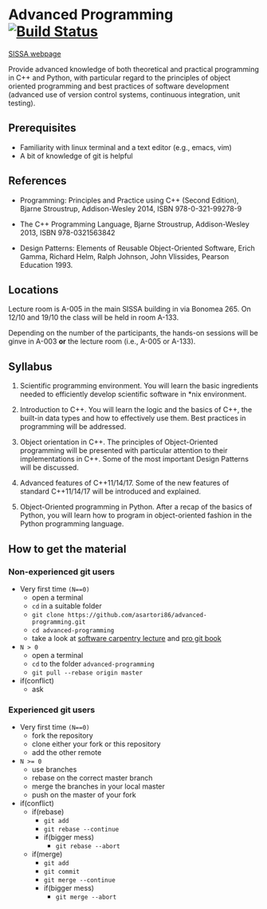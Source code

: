 # Advanced Programming [![Build Status](https://travis-ci.org/asartori86/advanced-programming.svg?branch=master)](https://travis-ci.org/asartori86/advanced-programming)

[SISSA webpage](http://www.math.sissa.it/course/phd-course-master-course/advanced-programming)

Provide advanced knowledge of both theoretical and practical
programming in C++ and Python, with particular regard to the
principles of object oriented programming and best practices of
software development (advanced use of version control systems,
continuous integration, unit testing).

## Prerequisites
- Familiarity with linux terminal and a text editor (e.g., emacs, vim)
- A bit of knowledge of git is helpful

## References

- Programming: Principles and Practice using C++ (Second Edition),
  Bjarne Stroustrup, Addison-Wesley 2014, ISBN 978-0-321-99278-9

 - The C++ Programming Language, Bjarne Stroustrup, Addison-Wesley
   2013, ISBN 978-0321563842
 
- Design Patterns: Elements of Reusable Object-Oriented Software,
  Erich Gamma, Richard Helm, Ralph Johnson, John Vlissides, Pearson
  Education 1993.

## Locations
Lecture room is A-005 in the main SISSA building in via Bonomea 265.
On 12/10 and 19/10 the class will be held in room A-133.

Depending on the number of the participants, the hands-on sessions will be ginve in A-003 **or** the lecture room (i.e., A-005 or A-133).

## Syllabus

1. Scientific programming environment. You will learn the basic
   ingredients needed to efficiently develop scientific software in
   *nix environment.

2. Introduction to C++. You will learn the logic and the basics of
   C++, the built-in data types and how to effectively use them. Best
   practices in programming will be addressed.

3. Object orientation in C++. The principles of Object-Oriented
   programming will be presented with particular attention to their
   implementations in C++. Some of the most important Design Patterns
   will be discussed.

4. Advanced features of C++11/14/17. Some of the new features of
   standard C++11/14/17 will be introduced and explained.

5. Object-Oriented programming in Python. After a recap of the basics
   of Python, you will learn how to program in object-oriented fashion
   in the Python programming language.

## How to get the material
### Non-experienced git users
- Very first time `(N==0)`
  - open a terminal
  - `cd` in a suitable folder
  - `git clone https://github.com/asartori86/advanced-programming.git`
  - `cd advanced-programming`
  - take a look at [software carpentry lecture](http://swcarpentry.github.io/git-novice/) and [pro git book](https://git-scm.com/book/en/v2) 
- `N > 0`
  - open a terminal
  - `cd` to the folder `advanced-programming`
  - `git pull --rebase origin master`
- if(conflict)
  - ask

### Experienced git users
- Very first time `(N==0)`
  - fork the repository
  - clone either your fork or this repository
  - add the other remote
- `N >= 0`
  - use branches
  - rebase on the correct master branch
  - merge the branches in your local master
  - push on the master of your fork
- if(conflict)
  - if(rebase)
    - `git add`
    - `git rebase --continue`
    - if(bigger mess)
      	- `git rebase --abort`
  - if(merge)
    - `git add`
    - `git commit`
    - `git merge --continue`
    - if(bigger mess)
      - `git merge --abort`